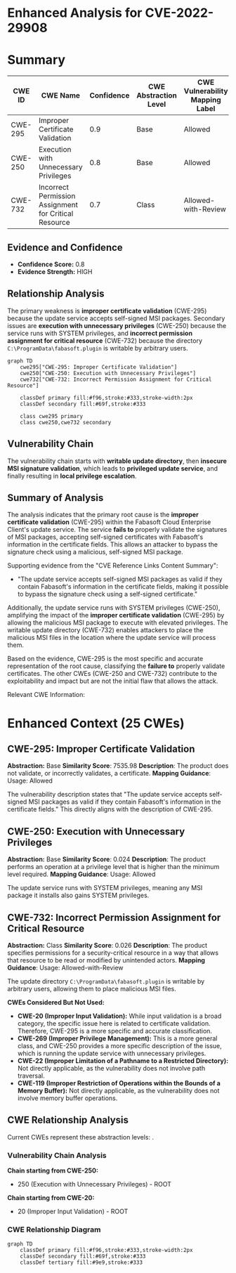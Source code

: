 # Enhanced Analysis for CVE-2022-29908

# Summary
| CWE ID | CWE Name | Confidence | CWE Abstraction Level | CWE Vulnerability Mapping Label | CWE-Vulnerability Mapping Notes |
|---|---|---|---|---|---|
| CWE-295 | Improper Certificate Validation | 0.9 | Base | Allowed | Primary CWE |
| CWE-250 | Execution with Unnecessary Privileges | 0.8 | Base | Allowed | Secondary Candidate |
| CWE-732 | Incorrect Permission Assignment for Critical Resource | 0.7 | Class | Allowed-with-Review | Secondary Candidate |

## Evidence and Confidence

*   **Confidence Score:** 0.8
*   **Evidence Strength:** HIGH

## Relationship Analysis
The primary weakness is **improper certificate validation** (CWE-295) because the update service accepts self-signed MSI packages. Secondary issues are **execution with unnecessary privileges** (CWE-250) because the service runs with SYSTEM privileges, and **incorrect permission assignment for critical resource** (CWE-732) because the directory `C:\ProgramData\fabasoft.plugin` is writable by arbitrary users.

```mermaid
graph TD
    cwe295["CWE-295: Improper Certificate Validation"]
    cwe250["CWE-250: Execution with Unnecessary Privileges"]
    cwe732["CWE-732: Incorrect Permission Assignment for Critical Resource"]

    classDef primary fill:#f96,stroke:#333,stroke-width:2px
    classDef secondary fill:#69f,stroke:#333
    
    class cwe295 primary
    class cwe250,cwe732 secondary
```

## Vulnerability Chain
The vulnerability chain starts with **writable update directory**, then **insecure MSI signature validation**, which leads to **privileged update service**, and finally resulting in **local privilege escalation**.

## Summary of Analysis
The analysis indicates that the primary root cause is the **improper certificate validation** (CWE-295) within the Fabasoft Cloud Enterprise Client's update service. The service **fails to** properly validate the signatures of MSI packages, accepting self-signed certificates with Fabasoft's information in the certificate fields. This allows an attacker to bypass the signature check using a malicious, self-signed MSI package.

Supporting evidence from the "CVE Reference Links Content Summary":

*   "The update service accepts self-signed MSI packages as valid if they contain Fabasoft's information in the certificate fields, making it possible to bypass the signature check using a self-signed certificate."

Additionally, the update service runs with SYSTEM privileges (CWE-250), amplifying the impact of the **improper certificate validation** (CWE-295) by allowing the malicious MSI package to execute with elevated privileges. The writable update directory (CWE-732) enables attackers to place the malicious MSI files in the location where the update service will process them.

Based on the evidence, CWE-295 is the most specific and accurate representation of the root cause, classifying the **failure to** properly validate certificates. The other CWEs (CWE-250 and CWE-732) contribute to the exploitability and impact but are not the initial flaw that allows the attack.

Relevant CWE Information:

# Enhanced Context (25 CWEs)

## CWE-295: Improper Certificate Validation
**Abstraction:** Base
**Similarity Score**: 7535.98
**Description**: The product does not validate, or incorrectly validates, a certificate.
**Mapping Guidance**: Usage: Allowed

The vulnerability description states that "The update service accepts self-signed MSI packages as valid if they contain Fabasoft's information in the certificate fields." This directly aligns with the description of CWE-295.

## CWE-250: Execution with Unnecessary Privileges
**Abstraction:** Base
**Similarity Score**: 0.024
**Description**: The product performs an operation at a privilege level that is higher than the minimum level required.
**Mapping Guidance**: Usage: Allowed

The update service runs with SYSTEM privileges, meaning any MSI package it installs also gains SYSTEM privileges.

## CWE-732: Incorrect Permission Assignment for Critical Resource
**Abstraction:** Class
**Similarity Score**: 0.026
**Description**: The product specifies permissions for a security-critical resource in a way that allows that resource to be read or modified by unintended actors.
**Mapping Guidance**: Usage: Allowed-with-Review

The update directory `C:\ProgramData\fabasoft.plugin` is writable by arbitrary users, allowing them to place malicious MSI files.

**CWEs Considered But Not Used:**

*   **CWE-20 (Improper Input Validation):** While input validation is a broad category, the specific issue here is related to certificate validation. Therefore, CWE-295 is a more specific and accurate classification.
*   **CWE-269 (Improper Privilege Management):** This is a more general class, and CWE-250 provides a more specific description of the issue, which is running the update service with unnecessary privileges.
*   **CWE-22 (Improper Limitation of a Pathname to a Restricted Directory):** Not directly applicable, as the vulnerability does not involve path traversal.
*   **CWE-119 (Improper Restriction of Operations within the Bounds of a Memory Buffer):** Not directly applicable, as the vulnerability does not involve memory buffer operations.


## CWE Relationship Analysis

Current CWEs represent these abstraction levels: .


### Vulnerability Chain Analysis

**Chain starting from CWE-250:**
- 250 (Execution with Unnecessary Privileges) - ROOT


**Chain starting from CWE-20:**
- 20 (Improper Input Validation) - ROOT



### CWE Relationship Diagram

```mermaid
graph TD
    classDef primary fill:#f96,stroke:#333,stroke-width:2px
    classDef secondary fill:#69f,stroke:#333
    classDef tertiary fill:#9e9,stroke:#333
```